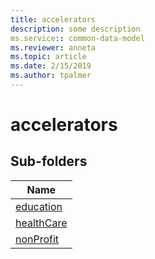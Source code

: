 ```yaml
---
title: accelerators
description: some description
ms.service:: common-data-model
ms.reviewer: anneta
ms.topic: article
ms.date: 2/15/2019
ms.author: tpalmer
---
```


# accelerators


## Sub-folders

|Name|
|---|
|[education](education/overview.md)|
|[healthCare](healthCare/overview.md)|
|[nonProfit](nonProfit/overview.md)|



